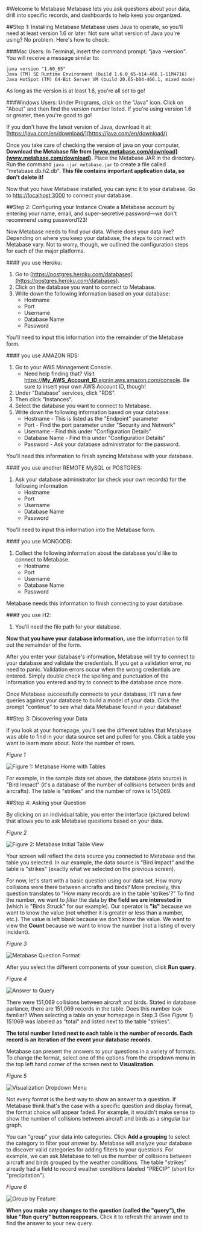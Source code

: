 #Welcome to Metabase
Metabase lets you ask questions about your data, drill into specific records, and dashboards to help keep you organized.  

##Step 1: Installing Metabase
Metabase uses Java to operate, so you'll need at least version 1.6 or later.  Not sure what version of Java you're using?  No problem.  Here's how to check: 

###Mac Users: 
In Terminal, insert the command prompt: "java -version".  You will receive a message similar to: 

    java version "1.60_65"
    Java (TM) SE Runtime Environment (build 1.6.0_65-b14-466.1-11M4716)
    Java HotSpot (TM) 64-Bit Server VM (build 20.65-b04-466.1, mixed mode)
    
As long as the version is at least 1.6, you're all set to go!  

###Windows Users:
Under Programs, click on the "Java" icon.  Click on "About" and then find the version number listed.  If you're using version 1.6 or greater, then you're good to go! 

If you don't have the latest version of Java, download it at: [https://java.com/en/download/](https://java.com/en/download/)

Once you take care of checking the version of java on your computer, **Download the Metabase file from [www.metabase.com/download](www.metabase.com/download).**  Place the Metabase JAR in the directory.  Run the command `java -jar metabase.jar` to create a file called "metabase.db.h2.db".  **This file contains important application data, so don't delete it!**

Now that you have Metabase installed, you can sync it to your database.  Go to [http://localhost:3000](http://localhost:3000) to connect your database.  

##Step 2: Configuring your Instance
Create a Metabase account by entering your name, email, and super-secretive password—we don't recommend using password123!

Now Metabase needs to find your data.  Where does your data live?  Depending on where you keep your database, the steps to connect with Metabase vary.  Not to worry, though, we outlined the configuration steps for each of the major platforms.  

###If you use Heroku: 

1. Go to [https://postgres.heroku.com/databases](https://postgres.heroku.com/databases).  
2. Click on the database you want to connect to Metabase. 
3. Write down the following information based on your database:
    * Hostname
    * Port
    * Username
    * Database Name
    * Password

You'll need to input this information into the remainder of the Metabase form.  

###If you use AMAZON RDS:

1. Go to your AWS Management Console. 
    * Need help finding that?  Visit [https://**My_AWS_Account_ID**.signin.aws.amazon.com/console](https://**My_AWS_Account_ID**.signin.aws.amazon.com/console).  Be sure to insert your own AWS Account ID, though! 
2.  Under "Database" services, click "RDS". 
3.  Then click "Instances".
4.  Select the database you want to connect to Metabase.  
5.  Write down the following information based on your database:
    * Hostname - This is listed as the "Endpoint" parameter
    * Port - Find the port parameter under "Security and Network"
    * Username - Find this under "Configuration Details"
    * Database Name - Find this under "Configuration Details"
    * Password - Ask your database administrator for the password. 

You'll need this information to finish syncing Metabase with your database.  

###If you use another REMOTE MySQL or POSTGRES: 

1. Ask your database administrator (or check your own records) for the following information
    * Hostname
    * Port
    * Username
    * Database Name
    * Password

You'll need to input this information into the Metabase form.  

###If you use MONGODB:

1.  Collect the following information about the database you'd like to connect to Metabase. 
    * Hostname
    * Port
    * Username
    * Database Name
    * Password

Metabase needs this information to finish connecting to your database.  

###If you use H2:

1.  You'll need the file path for your database. 

**Now that you have your database information,** use the information to fill out the remainder of the form.  

After you enter your database's information, Metabase will try to connect to your database and validate the credentials.  If you get a validation error, no need to panic.  Validation errors occur when the wrong credentials are entered.  Simply double check the spelling and punctuation of the information you entered and try to connect to the database once more. 

Once Metabase successfully connects to your database, it'll run a few queries against your database to build a model of your data.  Click the prompt "continue" to see what data Metabase found in your database!

##Step 3: Discovering your Data

If you look at your homepage, you'll see the different tables that Metabase was able to find in your data source set and pulled for you.  Click a table you want to learn more about.  Note the number of rows.

*Figure 1*

![Figure 1: Metabase Home with Tables](images/MetabaseTable1.png)

For example, in the sample data set above, the database (data source) is "Bird Impact" (it's a database of the number of collisions between birds and aircrafts).  The table is "strikes" and the number of rows is 151,069. 

##Step 4: Asking your Question 

By clicking on an individual table, you enter the interface (pictured below) that allows you to ask Metabase questions based on your data.  

*Figure 2*

![Figure 2: Metabase Initial Table View](images/MetabaseTable2.png)

Your screen will reflect the data source you connected to Metabase and the table you selected.  In our example, the data source is "Bird Impact" and the table is "strikes" (exactly what we selected on the previous screen). 

For now, let's start with a basic question using our data set.  How many collisions were there between aircrafts and birds?  More precisely, this question translates to "How many records are in the table 'strikes'?"  To find the number, we want to _filter_ the data by **the field we are interested in** (which is "Birds Struck" for our example).  Our operator is **"is"** because we want to know the value (not whether it is greater or less than a number, etc.).  The value is left blank because we don't know the value.  We want to view the **Count** because we want to know the number (not a listing of every incident). 

*Figure 3*

![Metabase Question Format](images/MetabaseQuestion1.png)

After you select the different components of your question, click **Run query**.

*Figure 4*

![Answer to Query](images/MetabaseQuestion1Answer.png)

There were 151,069 collisions between aircraft and birds.  Stated in database parlance, there are 151,069 records in the table.  Does this number look familiar?  When selecting a table on your homepage in Step 3 (See *Figure 1*) 151069 was labeled as "total" and listed next to the table "strikes".  

**The total number listed next to each table is the number of records.  Each record is an iteration of the event your database records.**

Metabase can present the answers to your questions in a variety of formats.  To change the format, select one of the options from the dropdown menu in the top left hand corner of the screen next to **Visualization**.  

*Figure 5*

![Visualization Dropdown Menu](images/VisualizationMenu.png)


Not every format is the best way to show an answer to a question.  If Metabase think that's the case with a specific question and display format, the format choice will appear faded.  For example, it wouldn't make sense to show the number of collisions between aircraft and birds as a singular bar graph.

You can "group" your data into categories.  Click **Add a grouping** to select the category to filter your answer by.  Metabase will analyze your database to discover valid categories for adding filters to your questions.  For example, we can ask Metabase to tell us the number of collisions between aircraft and birds grouped by the weather conditions.  The table "strikes" already had a field to record weather conditions labeled "PRECIP" (short for "precipitation"). 

*Figure 6*

![Group by Feature](images/GroupingFeature.png)

**When you make any changes to the question (called the "query"), the blue "Run query" button reappears.** Click it to refresh the answer and to find the answer to your new query. 



 
   



